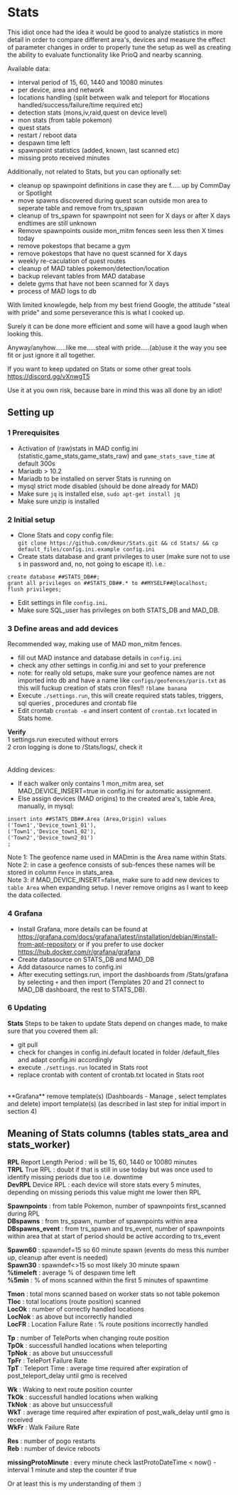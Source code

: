 # Stats

This idiot once had the idea it would be good to analyze statistics in more detail in order to compare different area's, devices and measure the effect of parameter changes in order to properly tune the setup as well as creating the ability to evaluate functionality like PrioQ and nearby scanning.

Available data:  
- interval period of 15, 60, 1440 and 10080 minutes  
- per device, area and network  
- locations handling (split between walk and teleport for #locations handled/success/failure/time required etc)  
- detection stats (mons,iv,raid,quest on device level)  
- mon stats (from table pokemon)  
- quest stats  
- restart / reboot data  
- despawn time left  
- spawnpoint statistics (added, known, last scanned etc)  
- missing proto received minutes  

Additionally, not related to Stats, but you can optionally set:
- cleanup op spawnpoint definitions in case they are f..... up by CommDay or Spotlight  
- move spawns discovered during quest scan outside mon area to seperate table and remove from trs_spawn
- cleanup of trs_spawn for spawnpoint not seen for X days or after X days endtimes are still unknown
- Remove spawnpoints ouside mon_mitm fences seen less then X times today
- remove pokestops that became a gym
- remove pokestops that have no quest scanned for X days
- weekly re-caculation of quest routes
- cleanup of MAD tables pokemon/detection/location
- backup relevant tables from MAD database
- delete gyms that have not been scanned for X days
- process of MAD logs to db

With limited knowlegde, help from my best friend Google, the attitude "steal with pride" and some perseverance this is what I cooked up.

Surely it can be done more efficient and some will have a good laugh when looking this. 

Anyway/anyhow......like me.....steal with pride.....(ab)use it the way you see fit or just ignore it all together.  
  
If you want to keep updated on Stats or some other great tools https://discord.gg/vXnwgT5  
  
  
Use it at you own risk, because bare in mind this was all done by an idiot!

## Setting up

### 1 Prerequisites
- Activation of (raw)stats in MAD config.ini (statistic,game_stats,game_stats_raw) and ``game_stats_save_time`` at default 300s
- Mariadb > 10.2
- Mariadb to be installed on server Stats is running on
- mysql strict mode disabled (should be done already for MAD)
- Make sure ``jq`` is installed else,  ``sudo apt-get install jq``<BR>
- Make sure unzip is installed <BR>

### 2 Initial setup

- Clone Stats and copy config file: <br>``git clone https://github.com/dkmur/Stats.git && cd Stats/ && cp default_files/config.ini.example config.ini``
- Create stats database and grant privileges to user (make sure not to use ``$`` in password and, no, not going to escape it). i.e.:  
```
create database ##STATS_DB##;
grant all privileges on ##STATS_DB##.* to ##MYSELF##@localhost;
flush privileges;
```  
- Edit settings in file ``config.ini``.  
- Make sure SQL_user has privileges on both STATS_DB and MAD_DB.  

### 3 Define areas and add devices
Recommended way, making use of MAD mon_mitm fences.
- fill out MAD instance and database details in ``config.ini``
- check any other settings in config.ini and set to your preference  
- note: for really old setups, make sure your geofence names are not imported into db and have a name like ``configs/geofences/paris.txt`` as this will fuckup creation of stats cron files!! ``!blame banana``  
- Execute ``./settings.run``, this will create required stats tables, triggers, sql queries , procedures and crontab file <br>
- Edit crontab ``crontab -e`` and insert content of ``crontab.txt`` located in Stats home. <br>
  
**Verify**  
1 settings.run executed without errors<br>
2 cron logging is done to /Stats/logs/, check it<br>
<br>
<br>
Adding devices:  
- If each walker only contains 1 mon_mitm area, set MAD_DEVICE_INSERT=true in config.ini for automatic assignment.  
- Else assign devices (MAD origins) to the created area's, table Area, manually, in mysql:<br>
```
insert into ##STATS_DB##.Area (Area,Origin) values
('Town1','Device_town1_01'),
('Town1','Device_town1_02'),
('Town2','Device_town2_01')
;
```
Note 1: The geofence name used in MADmin is the Area name within Stats. <br>
Note 2: in case a geofence consists of sub-fences these names will be stored in column ``Fence`` in stats_area.<br>
Note 3: if MAD_DEVICE_INSERT=false, make sure to add new devices to ``table Area`` when expanding setup. I never remove origins as I want to keep the data collected.<br>

### 4 Grafana
- Install Grafana, more details can be found at https://grafana.com/docs/grafana/latest/installation/debian/#install-from-apt-repository or if you prefer to use docker <https://hub.docker.com/r/grafana/grafana>
- Create datasource on STATS_DB and MAD_DB
- Add datasource names to config.ini
- After executing settings.run, import the dashboards from /Stats/grafana by selecting ``+`` and then import (Templates 20 and 21 connect to MAD_DB dashboard, the rest to STATS_DB).


### 6 Updating

**Stats**
Steps to be taken to update Stats depend on changes made, to make sure that you covered them all:<br>
- git pull
- check for changes in config.ini.default located in folder /default_files and adapt config.ini accordingly
- execute ``./settings.run`` located in Stats root
- replace crontab with content of crontab.txt located in Stats root  
<br>
**Grafana**
remove template(s) (Dashboards - Manage , select templates and delete)
import template(s) (as described in last step for initial import in section 4)


## Meaning of Stats columns (tables stats_area and stats_worker)


**RPL** Report Length Period : will be 15, 60, 1440 or 10080 minutes  
**TRPL** True RPL : doubt if that is still in use today but was once used to identify missing periods due too i.e. downtime  
**DevRPL** Device RPL : each device will store stats every 5 minutes, depending on missing periods this value might me lower then RPL  

**Spawnpoints** : from table Pokemon, number of spawnpoints first_scanned during RPL  
**DBspawns** : from trs_spawn, number of spawnpoints within area  
**DBspawns_event** : from trs_spawn and trs_event, number of spawnpoints within area that at start of period should be active according to trs_event  

**Spawn60** : spawndef=15 so 60 minute spawn (events do mess this number up, cleanup after event is needed)  
**Spawn30** : spawndef<>15 so most likely 30 minute spawn  
**%timeleft** : average % of despawn time left  
**%5min** : % of mons scanned within the first 5 minutes of spawntime  

**Tmon** : total mons scanned based on worker stats so not table pokemon  
**Tloc** : total locations (route position) scanned  
**LocOk** : number of correctly handled locations  
**LocNok** : as above but incorrectly handled  
**LocFR** : Location Failure Rate : % route positions incorrectly handled  

**Tp** : number of TelePorts when changing route position  
**TpOk** : successfull handled locations when teleporting  
**TpNok** : as above but unsuccessfull  
**TpFr** : TelePort Failure Rate  
**TpT** : Teleport Time : average time required after expiration of post_teleport_delay until gmo is received  

**Wk** : Waking to next route position counter  
**TkOk** : successfull handled locations when walking  
**TkNok** : as above but unsuccessfull  
**WkT** : average time required after expiration of post_walk_delay until gmo is received  
**WkFr** : Walk Failure Rate  

**Res** : number of pogo restarts  
**Reb** : number of device reboots  
  
**missingProtoMinute** : every minute check lastProtoDateTime < now() - interval 1 minute and step the counter if true  

Or at least this is my understanding of them :)

